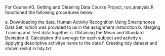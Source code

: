 For Course #3, Getting and Cleaning Data Course Project, run_analysis.R functioned the following procedures below:

a. Downloading the data, Human Activity Recognition Using Smartphones Data Set, which was provided to us in the assignment insturction
b. Merging Training and Test data together
c. Obtaining the Mean and Standard Deviation
d. Calculation the average for each subject and activity
e. Applying descriptive activitys name to the data
f. Creating tidy dataset and shown reslut in tidy.txt
